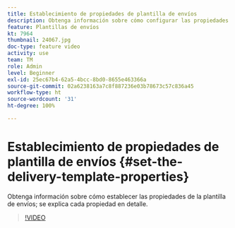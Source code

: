 ```yaml
---
title: Establecimiento de propiedades de plantilla de envíos
description: Obtenga información sobre cómo configurar las propiedades de la plantilla de envíos.
feature: Plantillas de envíos
kt: 7964
thumbnail: 24067.jpg
doc-type: feature video
activity: use
team: TM
role: Admin
level: Beginner
exl-id: 25ec67b4-62a5-4bcc-8bd0-8655e463366a
source-git-commit: 02a6238163a7c8f887236e03b78673c57c836a45
workflow-type: ht
source-wordcount: '31'
ht-degree: 100%

---
```


# Establecimiento de propiedades de plantilla de envíos {#set-the-delivery-template-properties}

Obtenga información sobre cómo establecer las propiedades de la plantilla de envíos; se explica cada propiedad en detalle.

>[!VIDEO](https://video.tv.adobe.com/v/24067?quality=12)
